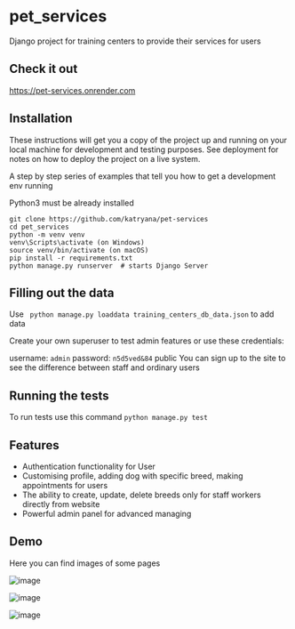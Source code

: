 # pet_services

Django project for training centers to provide their services for users

## Check it out

https://pet-services.onrender.com

## Installation

These instructions will get you a copy of the project up and running on your local machine for development and testing purposes. See deployment for notes on how to deploy the project on a live system.

A step by step series of examples that tell you how to get a development env running

Python3 must be already installed

```shell
git clone https://github.com/katryana/pet-services
cd pet_services
python -m venv venv
venv\Scripts\activate (on Windows)
source venv/bin/activate (on macOS)
pip install -r requirements.txt
python manage.py runserver  # starts Django Server
```

## Filling out the data

Use ``` python manage.py loaddata training_centers_db_data.json``` to add data

Create your own superuser to test admin features or use these credentials:

username: ``` admin ``` 
password: ```n5d5ved&84```
public
You can sign up to the site to see the difference between staff and ordinary users

## Running the tests

To run tests use this command ```python manage.py test ```

## Features

* Authentication functionality for User
* Customising profile, adding dog with specific breed, making appointments for users 
* The ability to create, update, delete breeds only for staff workers directly from website
* Powerful admin panel for advanced managing

## Demo

Here you can find images of some pages

![image](https://github.com/katryana/pet-services/assets/136272476/f2efdd71-f358-429c-9da4-1a49583e2b00)

![image](https://github.com/katryana/pet-services/assets/136272476/39a5192a-ba59-49e9-bcdf-5ff4c545634b)

![image](https://github.com/katryana/pet-services/assets/136272476/81a500b4-8fe5-47cd-81ad-41db7626251b)
